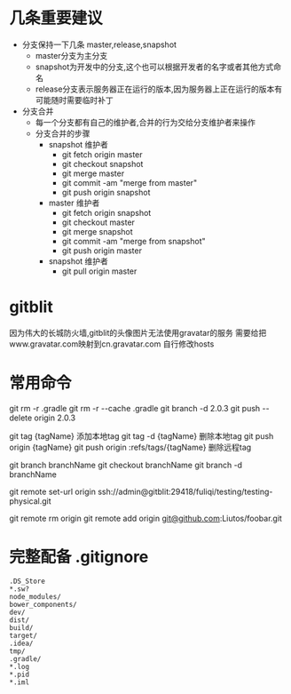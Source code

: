 # 几条重要建议
* 分支保持一下几条 master,release,snapshot
	* master分支为主分支
	* snapshot为开发中的分支,这个也可以根据开发者的名字或者其他方式命名
	* release分支表示服务器正在运行的版本,因为服务器上正在运行的版本有可能随时需要临时补丁
* 分支合并
	* 每一个分支都有自己的维护者,合并的行为交给分支维护者来操作
	* 分支合并的步骤
		* snapshot 维护者
			* git fetch origin master
			* git checkout snapshot
			* git merge master
			* git commit -am "merge from master"
			* git push origin snapshot
		* master 维护者
			* git fetch origin snapshot
			* git checkout master
			* git merge snapshot
			* git commit -am "merge from snapshot"
			* git push origin master
		* snapshot 维护者
			* git pull origin master

# gitblit
因为伟大的长城防火墙,gitblit的头像图片无法使用gravatar的服务
需要给把www.gravatar.com映射到cn.gravatar.com
自行修改hosts

# 常用命令
git rm -r .gradle
git rm -r --cache .gradle
git branch -d 2.0.3
git push --delete origin 2.0.3

git tag {tagName} 添加本地tag
git tag -d {tagName} 删除本地tag
git push origin {tagName}
git push origin :refs/tags/{tagName} 删除远程tag

git branch branchName
git checkout branchName
git branch -d branchName

git remote set-url origin ssh://admin@gitblit:29418/fuliqi/testing/testing-physical.git

git remote rm origin
git remote add origin git@github.com:Liutos/foobar.git


# 完整配备 .gitignore
```
.DS_Store
*.sw?
node_modules/
bower_components/
dev/
dist/
build/
target/
.idea/
tmp/
.gradle/
*.log
*.pid
*.iml
```



